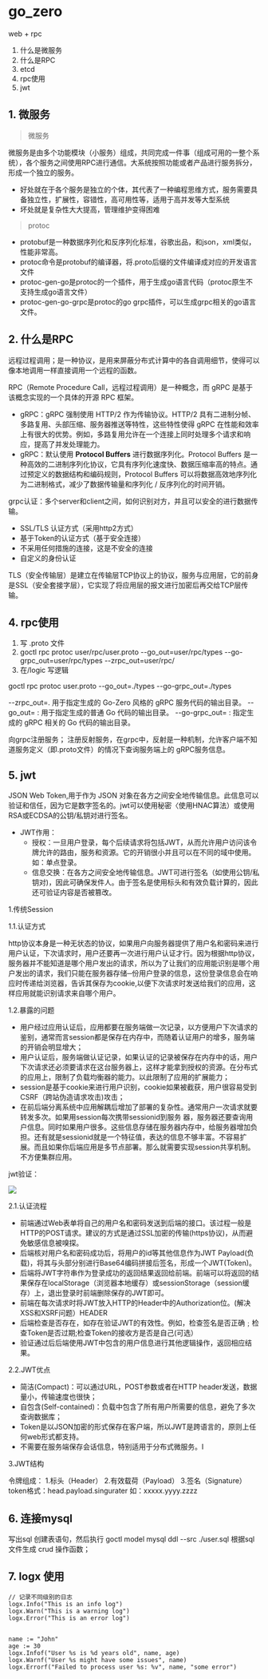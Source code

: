 # go_zero

web + rpc

1. 什么是微服务
2. 什么是RPC
3. etcd
4. rpc使用
5. jwt

## 1. 微服务

> 微服务

微服务是由多个功能模块（小服务）组成，共同完成一件事（组成可用的一整个系统），各个服务之间使用RPC进行通信。大系统按照功能或者产品进行服务拆分，形成一个独立的服务。

+ 好处就在于各个服务是独立的个体，其代表了一种编程思维方式，服务需要具备独立性，扩展性，容错性，高可用性等，适用于高并发等大型系统
+ 坏处就是复杂性大大提高，管理维护变得困难

> protoc

+ protobuf是一种数据序列化和反序列化标准，谷歌出品，和json，xml类似，性能非常高。
+ protoc命令是protobuf的编译器，将.proto后缀的文件编译成对应的开发语言文件
+ protoc-gen-go是protoc的一个插件，用于生成go语言代码（protoc原生不支持生成go语言文件）
+ protoc-gen-go-grpc是protoc的go grpc插件，可以生成grpc相关的go语言文件。

## 2. 什么是RPC

远程过程调用；是一种协议，是用来屏蔽分布式计算中的各自调用细节，使得可以像本地调用一样直接调用一个远程的函数。

RPC（Remote Procedure Call，远程过程调用）是一种概念，而 gRPC 是基于该概念实现的一个具体的开源 RPC 框架。

+ gRPC：gRPC 强制使用 HTTP/2 作为传输协议。HTTP/2 具有二进制分帧、多路复用、头部压缩、服务器推送等特性，这些特性使得 gRPC 在性能和效率上有很大的优势。例如，多路复用允许在一个连接上同时处理多个请求和响应，提高了并发处理能力。
+ gRPC：默认使用 **Protocol Buffers** 进行数据序列化。Protocol Buffers 是一种高效的二进制序列化协议，它具有序列化速度快、数据压缩率高的特点。通过预定义的数据结构和编码规则，Protocol Buffers 可以将数据高效地序列化为二进制格式，减少了数据传输量和序列化 / 反序列化的时间开销。

grpc认证：多个server和client之间，如何识别对方，并且可以安全的进行数据传输。
+ SSL/TLS 认证方式（采用http2方式）
+ 基于Token的认证方式（基于安全连接）
+ 不采用任何措施的连接，这是不安全的连接
+ 自定义的身份认证

TLS（安全传输层）是建立在传输层TCP协议上的协议，服务与应用层，它的前身是SSL（安全套接字层），它实现了将应用层的报文进行加密后再交给TCP层传输。




## 4. rpc使用

1. 写 .proto 文件
2. goctl rpc protoc user/rpc/user.proto --go_out=user/rpc/types --go-grpc_out=user/rpc/types --zrpc_out=user/rpc/
3. 在/logic 写逻辑



goctl rpc protoc user.proto --go_out=./types --go-grpc_out=./types 

--zrpc_out=. 用于指定生成的 Go-Zero 风格的 gRPC 服务代码的输出目录。
--go_out= : 用于指定生成的普通 Go 代码的输出目录。
--go-grpc_out= : 指定生成的 gRPC 相关的 Go 代码的输出目录。

向grpc注册服务；
注册反射服务，在grpc中，反射是一种机制，允许客户端不知道服务定义（即.proto文件）的情况下查询服务端上的 gRPC服务信息。





## 5. jwt

JSON Web Token,用于作为 JSON 对象在各方之间安全地传输信息。此信息可以验证和信任，因为它是数字签名的。jwt可以使用秘密〈使用HNAC算法）或使用RSA或ECDSA的公钥/私钥对进行签名。


+ JWT作用：
    + 授权：一旦用户登录，每个后续请求将包括JWT，从而允许用户访问该令牌允许的路由，服务和资源。它的开销很小并且可以在不同的域中使用。如：单点登录。
    + 信息交换：在各方之间安全地传输信息。JWT可进行签名（如使用公钥/私钥对)，因此可确保发件人。由于签名是使用标头和有效负载计算的，因此还可验证内容是否被篡改。


1.传统Session

1.1.认证方式

http协议本身是一种无状态的协议，如果用户向服务器提供了用户名和密码来进行用户认证，下次请求时，用户还要再一次进行用户认证才行。因为根据http协议，服务器并不能知道是哪个用户发出的请求，所以为了让我们的应用能识别是哪个用户发出的请求，我们只能在服务器存储─份用户登录的信息，这份登录信息会在响应时传递给浏览器，告诉其保存为cookie,以便下次请求时发送给我们的应用，这样应用就能识别请求来自哪个用户。

1.2.暴露的问题
+ 用户经过应用认证后，应用都要在服务端做一次记录，以方便用户下次请求的鉴别，通常而言session都是保存在内存中，而随着认证用户的增多，服务端的开销会明显增大；
+ 用户认证后，服务端做认证记录，如果认证的记录被保存在内存中的话，用户下次请求还必须要请求在这台服务器上，这样才能拿到授权的资源。在分布式的应用上，限制了负载均衡器的能力。以此限制了应用的扩展能力；
+ session是基于cookie来进行用户识别，cookie如果被截获，用户很容易受到CSRF（跨站伪造请求攻击)攻击；
+ 在前后端分离系统中应用解耦后增加了部署的复杂性。通常用户一次请求就要转发多次。如果用session每次携带sessionid到服务
器，服务器还要查询用户信息。同时如果用户很多。这些信息存储在服务器内存中，给服务器增加负担。还有就是sessionid就是一个特征值，表达的信息不够丰富。不容易扩展。而且如果你后端应用是多节点部署。那么就需要实现session共享机制。不方便集群应用。

jwt验证：

![](./图片/jwt验证.png)

2.1.认证流程
+ 前端通过Web表单将自己的用户名和密码发送到后端的接口。该过程一般是HTTP的POST请求。建议的方式是通过SSL加密的传输(https协议)，从而避免敏感信息被嗅探。
+ 后端核对用户名和密码成功后，将用户的id等其他信息作为JWT Payload(负载)，将其与头部分别进行Base64编码拼接后签名，形成一个JWT(Token)。
+ 后端将JWT字符串作为登录成功的返回结果返回给前端。前端可以将返回的结果保存在localStorage（浏览器本地缓存）或sessionStorage（session缓存）上，退出登录时前端删除保存的JWT即可。
+ 前端在每次请求时将JWT放入HTTP的Header中的Authorization位。(解决XSS和XSRF问题）HEADER
+ 后端检查是否存在，如存在验证JWT的有效性。例如，检查签名是否正确﹔检查Token是否过期;检查Token的接收方是否是自己(可选）
+ 验证通过后后端使用JWT中包含的用户信息进行其他逻辑操作，返回相应结果。


2.2.JWT优点
+ 简洁(Compact)：可以通过URL，POST参数或者在HTTP header发送，数据量小，传输速度也很快；
+ 自包含(Self-contained)：负载中包含了所有用户所需要的信息，避免了多次查询数据库；
+ Token是以JSON加密的形式保存在客户端，所以JWT是跨语言的，原则上任何web形式都支持。
+ 不需要在服务端保存会话信息，特别适用于分布式微服务。I


3.JWT结构

令牌组成：
1.标头（Header）
2.有效载荷（Payload）
3.签名（Signature）
token格式：head.payload.singurater 如：xxxxx.yyyy.zzzz



## 6. 连接mysql

写出sql 创建表语句，然后执行 goctl model mysql ddl --src ./user.sql 
根据sql文件生成 crud 操作函数；


## 7. logx 使用

    // 记录不同级别的日志
    logx.Info("This is an info log")
    logx.Warn("This is a warning log")
    logx.Error("This is an error log")


    name := "John"
    age := 30
    logx.Infof("User %s is %d years old", name, age)
    logx.Warnf("User %s might have some issues", name)
    logx.Errorf("Failed to process user %s: %v", name, "some error")

